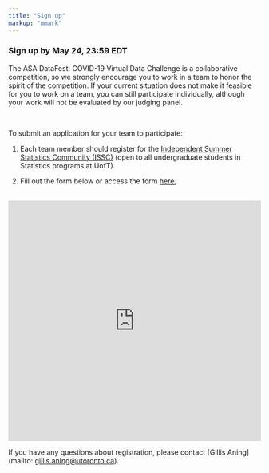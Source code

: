 ```yaml
---
title: "Sign up"
markup: "mmark"
---
```


### Sign up by May 24, 23:59 EDT 

The ASA DataFest: COVID-19 Virtual Data Challenge is a collaborative competition, so we strongly encourage you to work in a team to honor the spirit of the competition. If your current situation does not make it feasible for you to work on a team, you can still participate individually, although your work will not be evaluated by our judging panel.


<br> 

To submit an application for your team to participate: 

1. Each team member should register for the [Independent Summer Statistics Community (ISSC)](https://utoronto.sharepoint.com/sites/ArtSci-STA/ISSC/SitePages/ISSC-Home.aspx) (open to all undergraduate students in Statistics programs at UofT).  

2. Fill out the form below or access the form [here.](https://forms.office.com/Pages/ResponsePage.aspx?id=JsKqeAMvTUuQN7RtVsVSEA3NqZP3vbBKglFWVcychCdUM0lVUlhBMEZUMFlKQ0hUU1hVRUdQQktNOS4u)

<br> 


<iframe width="640px" height= "480px" src= "https://forms.office.com/Pages/ResponsePage.aspx?id=JsKqeAMvTUuQN7RtVsVSEA3NqZP3vbBKglFWVcychCdUM0lVUlhBMEZUMFlKQ0hUU1hVRUdQQktNOS4u&embed=true" frameborder= "0" marginwidth= "0" marginheight= "0" style= "border: 1px solid lightgrey; max-width:100%; max-height:100vh" allowfullscreen webkitallowfullscreen mozallowfullscreen msallowfullscreen> </iframe>


<br>

If you have any questions about registration, please contact [Gillis Aning](mailto: gillis.aning@utoronto.ca).